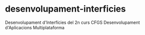 # desenvolupament-interficies
Desenvolupament d'Interfícies del 2n curs CFGS Desenvolupament d'Aplicacions Multiplataforma
